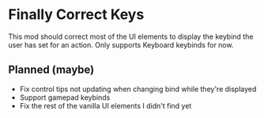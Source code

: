 # Finally Correct Keys
This mod should correct most of the UI elements to display the keybind the user has set for an action.
Only supports Keyboard keybinds for now.

## Planned (maybe)
- Fix control tips not updating when changing bind while they're displayed
- Support gamepad keybinds
- Fix the rest of the vanilla UI elements I didn't find yet